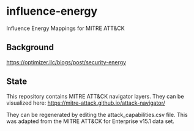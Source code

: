 # influence-energy
Influence Energy Mappings for MITRE ATT&amp;CK

## Background

https://optimizer.llc/blogs/post/security-energy

## State
This repository contains MITRE ATT&CK navigator layers. They can be visualized here: https://mitre-attack.github.io/attack-navigator/

They can be regenerated by editing the attack_capabilities.csv file. This was adapted from the MITRE ATT&CK for Enterprise v15.1 data set.
